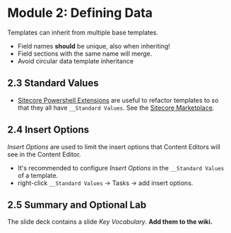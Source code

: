 # Module 2: Defining Data

Templates can inherit from multiple base templates.
* Field names **should** be unique, also when inheriting!
* Field sections with the same name will merge.
* Avoid circular data template inheritance

## 2.3 Standard Values

* [Sitecore Powershell Extensions][1] are useful to refactor templates to so that they all have `__Standard Values`.
  See the [Sitecore Marketplace][2].

## 2.4 Insert Options

*Insert Options* are used to limit the insert options that Content Editors will see in the Content Editor.

* It's recommended to configure *Insert Options* in the `__Standard Values` of a template.
* right-click `__Standard Values` → Tasks → add insert options.

## 2.5 Summary and Optional Lab

The slide deck contains a slide *Key Vocabulary*. **Add them to the wiki.**

[1]: https://marketplace.sitecore.net/Modules/S/Sitecore_PowerShell_console.aspx
[2]: https://marketplace.sitecore.net
